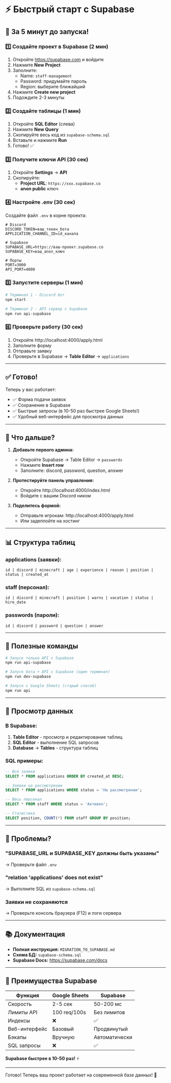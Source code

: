 # ⚡ Быстрый старт с Supabase

## 🎯 За 5 минут до запуска!

### 1️⃣ Создайте проект в Supabase (2 мин)

1. Откройте https://supabase.com и войдите
2. Нажмите **New Project**
3. Заполните:
   - Name: `staff-management`
   - Password: придумайте пароль
   - Region: выберите ближайший
4. Нажмите **Create new project**
5. Подождите 2-3 минуты

### 2️⃣ Создайте таблицы (1 мин)

1. Откройте **SQL Editor** (слева)
2. Нажмите **New Query**
3. Скопируйте весь код из `supabase-schema.sql`
4. Вставьте и нажмите **Run**
5. Готово! ✅

### 3️⃣ Получите ключи API (30 сек)

1. Откройте **Settings** → **API**
2. Скопируйте:
   - **Project URL**: `https://xxx.supabase.co`
   - **anon public** ключ

### 4️⃣ Настройте .env (30 сек)

Создайте файл `.env` в корне проекта:

```env
# Discord
DISCORD_TOKEN=ваш_токен_бота
APPLICATION_CHANNEL_ID=id_канала

# Supabase
SUPABASE_URL=https://ваш-проект.supabase.co
SUPABASE_KEY=ваш_anon_ключ

# Порты
PORT=3000
API_PORT=4000
```

### 5️⃣ Запустите серверы (1 мин)

```bash
# Терминал 1 - Discord бот
npm start

# Терминал 2 - API сервер с Supabase
npm run api-supabase
```

### 6️⃣ Проверьте работу (30 сек)

1. Откройте http://localhost:4000/apply.html
2. Заполните форму
3. Отправьте заявку
4. Проверьте в Supabase → **Table Editor** → `applications`

---

## ✅ Готово!

Теперь у вас работает:
- ✅ Форма подачи заявок
- ✅ Сохранение в Supabase
- ✅ Быстрые запросы (в 10-50 раз быстрее Google Sheets!)
- ✅ Удобный веб-интерфейс для просмотра данных

---

## 🚀 Что дальше?

1. **Добавьте первого админа:**
   - Откройте Supabase → Table Editor → `passwords`
   - Нажмите **Insert row**
   - Заполните: discord, password, question, answer

2. **Протестируйте панель управления:**
   - Откройте http://localhost:4000/index.html
   - Войдите с вашим Discord ником

3. **Поделитесь формой:**
   - Отправьте игрокам: http://localhost:4000/apply.html
   - Или задеплойте на хостинг

---

## 📊 Структура таблиц

### applications (заявки):
```
id | discord | minecraft | age | experience | reason | position | status | created_at
```

### staff (персонал):
```
id | discord | minecraft | position | warns | vacation | status | hire_date
```

### passwords (пароли):
```
id | discord | password | question | answer
```

---

## 🔧 Полезные команды

```bash
# Запуск только API с Supabase
npm run api-supabase

# Запуск бота + API с Supabase (один терминал)
npm run dev-supabase

# Запуск с Google Sheets (старый способ)
npm run api
```

---

## 📱 Просмотр данных

### В Supabase:
1. **Table Editor** - просмотр и редактирование таблиц
2. **SQL Editor** - выполнение SQL запросов
3. **Database** → **Tables** - структура таблиц

### SQL примеры:
```sql
-- Все заявки
SELECT * FROM applications ORDER BY created_at DESC;

-- Заявки на рассмотрении
SELECT * FROM applications WHERE status = 'На рассмотрении';

-- Весь персонал
SELECT * FROM staff WHERE status = 'Активен';

-- Статистика
SELECT position, COUNT(*) FROM staff GROUP BY position;
```

---

## 🐛 Проблемы?

### "SUPABASE_URL и SUPABASE_KEY должны быть указаны"
→ Проверьте файл `.env`

### "relation 'applications' does not exist"
→ Выполните SQL из `supabase-schema.sql`

### Заявки не сохраняются
→ Проверьте консоль браузера (F12) и логи сервера

---

## 📚 Документация

- **Полная инструкция:** `MIGRATION_TO_SUPABASE.md`
- **Схема БД:** `supabase-schema.sql`
- **Supabase Docs:** https://supabase.com/docs

---

## 🎉 Преимущества Supabase

| Функция | Google Sheets | Supabase |
|---------|---------------|----------|
| Скорость | 2-5 сек | 50-200 мс |
| Лимиты API | 100 req/100s | Без лимитов |
| Индексы | ❌ | ✅ |
| Веб-интерфейс | Базовый | Продвинутый |
| Бэкапы | Вручную | Автоматически |
| SQL запросы | ❌ | ✅ |

**Supabase быстрее в 10-50 раз!** ⚡

---

Готово! Теперь ваш проект работает на современной базе данных! 🚀
